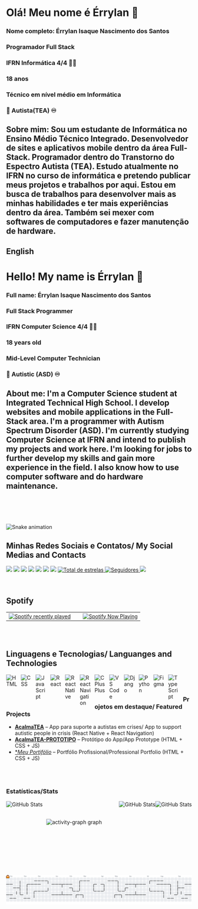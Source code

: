 # Olá! Meu nome é Érrylan 👋
### Nome completo: Érrylan Isaque Nascimento dos Santos 
### Programador Full Stack
### IFRN Informática 4/4 👨‍💻
### 18 anos
### Técnico em nível médio em Informática
### 🧩 Autista(TEA) ♾️

## Sobre mim: Sou um estudante de Informática no Ensino Médio Técnico Integrado. Desenvolvedor de sites e aplicativos mobile dentro da área Full-Stack. Programador dentro do Transtorno do Espectro Autista (TEA). Estudo atualmente no IFRN no curso de informática e pretendo publicar meus projetos e trabalhos por aqui. Estou em busca de trabalhos para desenvolver mais as minhas habilidades e ter mais experiências dentro da área. Também sei mexer com softwares de computadores e fazer manutenção de hardware.

## English

# Hello! My name is Érrylan 👋
### Full name: Érrylan Isaque Nascimento dos Santos
### Full Stack Programmer
### IFRN Computer Science 4/4 👨‍💻
### 18 years old
### Mid-Level Computer Technician
### 🧩 Autistic (ASD) ♾️

## About me: I'm a Computer Science student at Integrated Technical High School. I develop websites and mobile applications in the Full-Stack area. I'm a programmer with Autism Spectrum Disorder (ASD). I'm currently studying Computer Science at IFRN and intend to publish my projects and work here. I'm looking for jobs to further develop my skills and gain more experience in the field. I also know how to use computer software and do hardware maintenance.

<br/>
<br/>

#

<img src="https://raw.githubusercontent.com/Errylan/Errylan/output/snake.svg" alt="Snake animation" />

###


## Minhas Redes Sociais e Contatos/ My Social Medias and Contacts

<div> 
  <a href="https://www.youtube.com/@errylannascimento6053" target="_blank"><img src="https://img.shields.io/badge/YouTube-FF0000?style=for-the-badge&logo=youtube&logoColor=white" target="_blank"></a>
  <a href="https://www.instagram.com/errylanisaque/" target="_blank"><img src="https://img.shields.io/badge/-Instagram-%23E4405F?style=for-the-badge&logo=instagram&logoColor=white" target="_blank"></a>
  <a href = "mailto:estudos82020@gmail.com"><img src="https://img.shields.io/badge/-Gmail-%23333?style=for-the-badge&logo=gmail&logoColor=white" target="_blank"></a>
<a href = "https://api.whatsapp.com/send/?phone=5584992316206&text&type=phone_number&app_absent=0"><img src="https://img.shields.io/badge/WhatsApp-25D366?style=for-the-badge&logo=whatsapp&logoColor=white" target="_blank"></a>
<a href = "https://www.tiktok.com/@errylansantos"><img src="https://img.shields.io/badge/TikTok-000000?style=for-the-badge&logo=tiktok&logoColor=white" target="_blank"></a>
<a href = "https://www.facebook.com/errylan.santos.5"><img src="https://img.shields.io/badge/Facebook-1877F2?style=for-the-badge&logo=facebook&logoColor=white" target="_blank"></a>
<a href = "https://www.linkedin.com/in/errylan/"><img src="https://img.shields.io/badge/LinkedIn-0077B5?style=for-the-badge&logo=linkedin&logoColor=white" target="_blank"></a>
 <a href="https://github.com/Errylan?tab=repositories&sort=stargazers">
        <img 
            alt="Total de estrelas" 
            title="Total de estrelas GitHub" 
            src="https://custom-icon-badges.demolab.com/github/stars/Errylan?color=55960c&style=for-the-badge&labelColor=488207&logo=star&label=estrelas"
        />
    </a>
    <a href="https://github.com/Errylan?tab=followers">
        <img 
            alt="Seguidores" 
            title="Me siga no GitHub" 
            src="https://custom-icon-badges.demolab.com/github/followers/Errylan?color=236ad3&labelColor=1155ba&style=for-the-badge&logo=github&label=Seguidores&logoColor=white"
        />
    </a>
  <a href="https://open.spotify.com/user/qqp7jstqxr0pjwt860szvb0z1"><img src="https://img.shields.io/badge/Spotify-1ED760?&style=for-the-badge&logo=spotify&logoColor=white" target="_blank"></a>

</div>

<br/>
<br/>


## Spotify
<table style="width:100%">
  <tr>
    <td align="left" width="50%">
      <a href="https://open.spotify.com/user/qqp7jstqxr0pjwt860szvb0z1">
        <img src="https://spotify-recently-played-readme.vercel.app/api?user=qqp7jstqxr0pjwt860szvb0z1&count=5" alt="Spotify recently played" width="100%" />
      </a>
    </td>
    <td align="right" width="50%">
      <a href="https://spotify-github-profile.kittinanx.com/api/view?uid=qqp7jstqxr0pjwt860szvb0z1&redirect=true">
        <img src="https://spotify-github-profile.kittinanx.com/api/view?uid=qqp7jstqxr0pjwt860szvb0z1&cover_image=true&theme=novatorem&show_offline=true&background_color=121212&interchange=true" alt="Spotify Now Playing" width="100%" />
      </a>
    </td>
  </tr>
</table>


<br/>
<br/>


## Linguagens e Tecnologias/ Languanges and Technologies

<img 
    align="left" 
    alt="HTML"
    title="HTML" 
    width="30px" 
    style="padding-right: 10px;" 
    src="https://cdn.jsdelivr.net/gh/devicons/devicon@latest/icons/html5/html5-original.svg" 
/>
<img 
    align="left" 
    alt="CSS" 
    title="CSS"
    width="30px" 
    style="padding-right: 10px;" 
    src="https://cdn.jsdelivr.net/gh/devicons/devicon@latest/icons/css3/css3-original.svg" 
/>
<img 
    align="left" 
    alt="JavaScript" 
    title="JavaScript"
    width="30px" 
    style="padding-right: 10px;" 
    src="https://cdn.jsdelivr.net/gh/devicons/devicon@latest/icons/javascript/javascript-original.svg" 
/>

<img 
    align="left" 
    alt="React"
    title="React" 
    width="30px" 
    style="padding-right: 10px;" 
    src="https://cdn.jsdelivr.net/gh/devicons/devicon@latest/icons/react/react-original.svg" 
/>


<img 
  align="left" 
    alt="ReactNative"
    title="React Native" 
    width="30px" 
    style="padding-right: 10px;"
  src="https://cdn.jsdelivr.net/gh/devicons/devicon@latest/icons/reactnative/reactnative-original-wordmark.svg" 
  />

<img 
align="left" 
    alt="ReactNavigation"
    title="React Navigation" 
    width="30px" 
    style="padding-right: 10px;"
src="https://cdn.jsdelivr.net/gh/devicons/devicon@latest/icons/reactnavigation/reactnavigation-original.svg" 
  />


<img 
  align="left" 
    alt="CPlusPlus"
    title="C++" 
    width="30px" 
    style="padding-right: 10px;"
src="https://cdn.jsdelivr.net/gh/devicons/devicon@latest/icons/cplusplus/cplusplus-original.svg"
  />


  <img
align="left" 
    alt="VS Code"
    title="VSCode" 
    width="30px" 
    style="padding-right: 10px;"
  src="https://cdn.jsdelivr.net/gh/devicons/devicon@latest/icons/vscode/vscode-original.svg" 
    />


  <img
align="left" 
    alt="Django"
    title="Django" 
    width="30px" 
    style="padding-right: 10px;" 
    src="https://cdn.jsdelivr.net/gh/devicons/devicon@latest/icons/django/django-plain.svg" />

<img 
    align="left" 
    alt="Python" 
    title="Python"
    width="30px" 
    style="padding-right: 10px;" 
    src="https://cdn.jsdelivr.net/gh/devicons/devicon@latest/icons/python/python-original.svg" 
/>

<img 
    align="left" 
    alt="Figma" 
    title="Figma"
    width="30px" 
    style="padding-right: 10px;" 
    src="https://cdn.jsdelivr.net/gh/devicons/devicon@latest/icons/figma/figma-original.svg" 
/>


<img
    align="left" 
    alt="TypeScript" 
    title="TypeScript"
    width="30px" 
    style="padding-right: 10px;"
 src="https://cdn.jsdelivr.net/gh/devicons/devicon@latest/icons/typescript/typescript-original.svg" />
          


<br/>
<br/>

###

### Projetos em destaque/ Featured Projects   

- [**AcalmaTEA**](https://github.com/Errylan/AcalmaTEA) – App para suporte a autistas em crises/ App to support autistic people in crisis (React Native + React Navigation)  
- [**AcalmaTEA-PROTOTIPO**](https://github.com/Errylan/AcalmaTEA-PROTOTIPO) – Protótipo do App/App Prototype (HTML + CSS + JS)  
- [**Meu Portifólio*](https://errylan.github.io/MeuPortifolio/) – Portfólio Profissional/Professional Portfolio (HTML + CSS + JS)  


<br/>
<br/>




###  Estatísticas/Stats
<div>
<p>
  <img 
    align="left" 
    alt="GitHub Stats" 
    height="200" 
    style="padding-right: 10px;" 
    src="https://github-readme-stats.vercel.app/api?username=Errylan&hide_title=false&hide_rank=false&show_icons=true&include_all_commits=true&count_private=true&disable_animations=false&theme=dracula&locale=pt-br&hide_border=false&order=1" alt="stats graph" 
  />

<img 
      align="right" 
      alt="GitHub Stats" 
      height="200" 
      src="https://github-readme-stats.vercel.app/api/top-langs?username=Errylan&locale=pt-br&hide_title=false&layout=compact&card_width=320&langs_count=5&theme=dracula&hide_border=false&order=2" height="150" alt="languages graph" 
  />
<p>


<img 
      align="right" 
      alt="GitHub Stats" 
      height="100" 
      src="https://github-profile-trophy.vercel.app?username=Errylan&theme=dracula&column=-1&row=1&margin-w=8&margin-h=8&no-bg=false&no-frame=false&order=4" height="50" alt="trophy graph"  />
  
<br/>
<br/>

<p>
  <img src="https://github-readme-activity-graph.vercel.app/graph?username=Errylan&radius=16&theme=react&area=true&order=5" height="300" alt="activity-graph graph"  />
</div>

###

<br/>
<br/>

<picture>
  <source media="(prefers-color-scheme: dark)" srcset="https://raw.githubusercontent.com/Errylan/Errylan/output/pacman-contribution-graph-dark.svg">
  <source media="(prefers-color-scheme: light)" srcset="https://raw.githubusercontent.com/Errylan/Errylan/output/pacman-contribution-graph.svg">
  <img alt="pacman contribution graph" src="https://raw.githubusercontent.com/Errylan/Errylan/output/pacman-contribution-graph.svg">
</picture>

###





<!--
**Errylan/Errylan** is a ✨ _special_ ✨ repository because its `README.md` (this file) appears on your GitHub profile.

Here are some ideas to get you started:

- 🔭 I’m currently working on ...
- 🌱 I’m currently learning ...
- 👯 I’m looking to collaborate on ...
- 🤔 I’m looking for help with ...
- 💬 Ask me about ...
- 📫 How to reach me: ...
- 😄 Pronouns: ...
- ⚡ Fun fact: ...
-->
